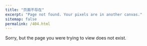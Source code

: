 ```yaml
---
title: "页面不存在"
excerpt: "Page not found. Your pixels are in another canvas."
sitemap: false
permalink: /404.html
---
```


Sorry, but the page you were trying to view does not exist.
